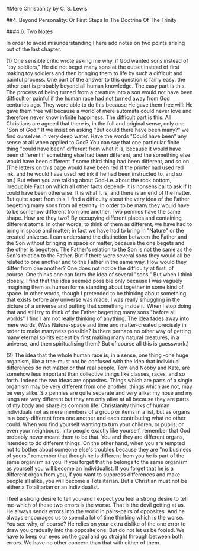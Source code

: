 #Mere Christianity 
by C. S. Lewis

##4. Beyond Personality: Or First Steps In The Doctrine Of The Trinity

###4.6. Two Notes

In order to avoid misunderstanding I here add notes on two points arising out of the last chapter.

(1) One sensible critic wrote asking me why, if God wanted sons instead of "toy soldiers," He did not beget many sons at the outset instead of first making toy soldiers and then bringing them to life by such a difficult and painful process. One part of the answer to this question is fairly easy: the other part is probably beyond all human knowledge. The easy part is this. The process of being turned from a creature into a son would not have been difficult or painful if the human race had not turned away from God centuries ago. They were able to do this because He gave them free will: He gave them free will because a world of mere automata could never love and therefore never know infinite happiness. The difficult part is this. All Christians are agreed that there is, in the full and original sense, only one "Son of God." If we insist on asking "But could there have been many?" we find ourselves in very deep water. Have the words "Could have been" any sense at all when applied to God? You can say that one particular finite thing "could have been" different from what it is, because it would have been different if something else had been different, and the something else would have been different if some third thing had been different, and so on. (The letters on this page would have been red if the printer had used red ink, and he would have used red ink if he had been instructed to, and so on.) But when you are talking about God-i.e. about the rock bottom, irreducible Fact on which all other facts depend- it is nonsensical to ask if It could have been otherwise. It is what It is, and there is an end of the matter. But quite apart from this, I find a difficulty about the very idea of the Father begetting many sons from all eternity. In order to be many they would have to be somehow different from one another. Two pennies have the same shape. How are they two? By occupying different places and containing different atoms. In other words, to think of them as different, we have had to bring in space and matter; in fact we have had to bring in "Nature" or the created universe. I can understand the distinction between the Father and the Son without bringing in space or matter, because the one begets and the other is begotten. The Father's relation to the Son is not the same as the Son's relation to the Father. But if there were several sons they would all be related to one another and to the Father in the same way. How would they differ from one another? One does not notice the difficulty at first, of course. One thinks one can form the idea of several "sons." But when I think closely, I find that the idea seemed possible only because I was vaguely imagining them as human forms standing about together in some kind of space. In other words, though I pretended to be thinking about something that exists before any universe was made, I was really smuggling in the picture of a universe and putting that something inside it. When I stop doing that and still try to think of the Father begetting many sons "before all worlds" I find I am not really thinking of anything. The idea fades away into mere words. (Was Nature-space and time and matter-created precisely in order to make manyness possible? Is there perhaps no other way of getting many eternal spirits except by first making many natural creatures, in a universe, and then spiritualising them? But of course all this is guesswork.)

(2) The idea that the whole human race is, in a sense, one thing -one huge organism, like a tree-must not be confused with the idea that individual differences do not matter or that real people, Tom and Nobby and Kate, are somehow less important than collective things like classes, races, and so forth. Indeed the two ideas are opposites. Things which are parts of a single organism may be very different from one another: things which are not, may be very alike. Six pennies are quite separate and very alike: my nose and my lungs are very different but they are only alive at all because they are parts of my body and share its common life. Christianity thinks of human individuals not as mere members of a group or items in a list, but as organs in a body-different from one another and each contributing what no other could. When you find yourself wanting to turn your children, or pupils, or even your neighbours, into people exactly like yourself, remember that God probably never meant them to be that. You and they are different organs, intended to do different things. On the other hand, when you are tempted not to bother about someone else's troubles because they are "no business of yours," remember that though he is different from you he is part of the same organism as you. If you forget that he belongs to the same organism as yourself you will become an Individualist. If you forget that he is a different organ from you, if you want to suppress differences and make people all alike, you will become a Totalitarian. But a Christian must not be either a Totalitarian or an Individualist.

I feel a strong desire to tell you-and I expect you feel a strong desire to tell me-which of these two errors is the worse. That is the devil getting at us. He always sends errors into the world in pairs-pairs of opposites. And he always encourages us to spend a lot of time thinking which is the worse. You see why, of course? He relies on your extra dislike of the one error to draw you gradually into the opposite one. But do not let us be fooled. We have to keep our eyes on the goal and go straight through between both errors. We have no other concern than that with either of them.
